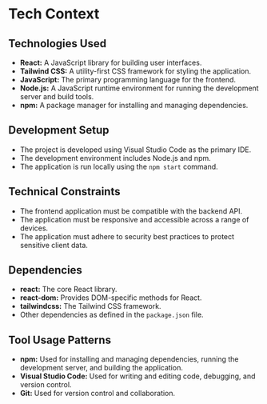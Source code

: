 # Tech Context

## Technologies Used

*   **React:** A JavaScript library for building user interfaces.
*   **Tailwind CSS:** A utility-first CSS framework for styling the application.
*   **JavaScript:** The primary programming language for the frontend.
*   **Node.js:** A JavaScript runtime environment for running the development server and build tools.
*   **npm:** A package manager for installing and managing dependencies.

## Development Setup

*   The project is developed using Visual Studio Code as the primary IDE.
*   The development environment includes Node.js and npm.
*   The application is run locally using the `npm start` command.

## Technical Constraints

*   The frontend application must be compatible with the backend API.
*   The application must be responsive and accessible across a range of devices.
*   The application must adhere to security best practices to protect sensitive client data.

## Dependencies

*   **react:** The core React library.
*   **react-dom:** Provides DOM-specific methods for React.
*   **tailwindcss:** The Tailwind CSS framework.
*   Other dependencies as defined in the `package.json` file.

## Tool Usage Patterns

*   **npm:** Used for installing and managing dependencies, running the development server, and building the application.
*   **Visual Studio Code:** Used for writing and editing code, debugging, and version control.
*   **Git:** Used for version control and collaboration.
